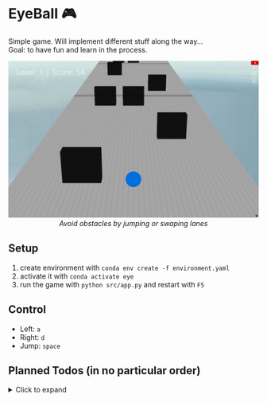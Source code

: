# EyeBall :video_game:
Simple game. Will implement different stuff along the way...\
Goal: to have fun and learn in the process.

<p align="center">
  <img src="assets/gameplay.png" width="600" alt="EyeBall Gameplay">
  <br>
  <em>Avoid obstacles by jumping or swaping lanes</em>
</p>

## Setup
1. create environment with `conda env create -f environment.yaml`
2. activate it with `conda activate eye`
3. run the game with `python src/app.py` and restart with `F5`

## Control
- Left: `a`
- Right: `d`
- Jump: `space`

## Planned Todos (in no particular order)
<details>
<summary>Click to expand</summary>

- [ ] Implement eye tracking to control game
- [ ] Improve level generation/more difficulty/more obstacle types etc...
- [ ] Add RL agent --> train to play the game

</details>
